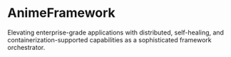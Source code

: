 # AnimeFramework
Elevating enterprise-grade applications with distributed, self-healing, and containerization-supported capabilities as a sophisticated framework orchestrator.
